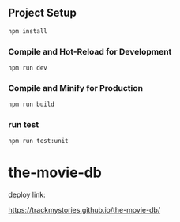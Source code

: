 ## Project Setup

```sh
npm install
```

### Compile and Hot-Reload for Development

```sh
npm run dev
```

### Compile and Minify for Production

```sh
npm run build
```

### run test

```sh
npm run test:unit
```

# the-movie-db

deploy link:

https://trackmystories.github.io/the-movie-db/
